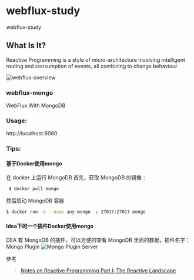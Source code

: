 # webflux-study
webflux-study

## What Is It?
Reactive Programming is a style of micro-architecture involving intelligent routing and consumption of events, all combining to change behaviour. 

![webflux-overview](https://docs.spring.io/spring-framework/docs/5.0.0.BUILD-SNAPSHOT/spring-framework-reference/html/images/webflux-overview.png)

### webflux-mongo
WebFlux With MongoDB

### Usage:      
http://localhost:8080


### Tips:
#### 基于Docker使用mongo

在 docker 上运行 MongoDB
首先，获取 MongoDB 的镜像：
```bash
 $ docker pull mongo
```
然后启动 MongoDB 容器
```bash
$ docker run -d --name any-mongo -p 27017:27017 mongo
```
#### Idea下的一个插件Docker使用mongo   

DEA 有 MongoDB 的插件，可以方便的查看 MongoDB 里面的数据，插件名字：Mongo Plugin
![Mongo Plugin Server](http://images2017.cnblogs.com/blog/280044/201712/280044-20171222111839740-1709953968.png)




参考
>[Notes on Reactive Programming Part I: The Reactive Landscape](https://spring.io/blog/2016/06/07/notes-on-reactive-programming-part-i-the-reactive-landscape)
